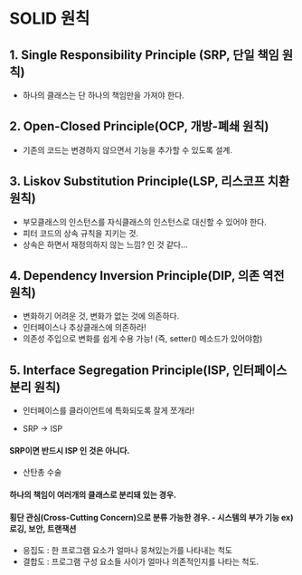 # SOLID 원칙  

## 1. Single Responsibility Principle (SRP, 단일 책임 원칙)
- 하나의 클래스는 단 하나의 책임만을 가져야 한다.

## 2. Open-Closed Principle(OCP, 개방-폐쇄 원칙)
- 기존의 코드는 변경하지 않으면서 기능을 추가할 수 있도록 설계.

## 3. Liskov Substitution Principle(LSP, 리스코프 치환 원칙)
- 부모클래스의 인스턴스를 자식클래스의 인스턴스로 대신할 수 있어야 한다.
- 피터 코드의 상속 규칙을 지키는 것.
- 상속은 하면서 재정의하지 않는 느낌? 인 것 같다...

## 4. Dependency Inversion Principle(DIP, 의존 역전 원칙)
- 변화하기 어려운 것, 변화가 없는 것에 의존하다.
- 인터페이스나 추상클래스에 의존하라!
- 의존성 주입으로 변화를 쉽게 수용 가능! (즉, setter() 메소드가 있어야함)

## 5. Interface Segregation Principle(ISP, 인터페이스 분리 원칙)
- 인터페이스를 클라이언트에 특화되도록 잘게 쪼개라!


- SRP -> ISP
#### SRP이면 반드시 ISP 인 것은 아니다.

- 산탄총 수술
#### 하나의 책임이 여러개의 클래스로 분리돼 있는 경우. 
#### 횡단 관심(Cross-Cutting Concern)으로 분류 가능한 경우.  - 시스템의 부가 기능 ex) 로깅, 보안, 트랜잭션

- 응집도 : 한 프로그램 요소가 얼마나 뭉쳐있는가를 나타내는 척도
- 결합도 : 프로그램 구성 요소들 사이가 얼마나 의존적인지를 나타는 척도.
